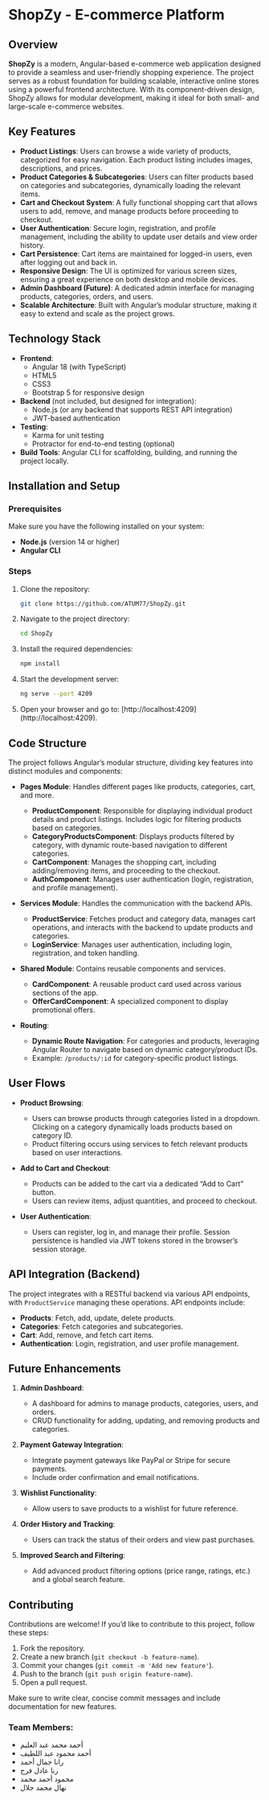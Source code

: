 
# ShopZy - E-commerce Platform

## Overview

**ShopZy** is a modern, Angular-based e-commerce web application designed to provide a seamless and user-friendly shopping experience. The project serves as a robust foundation for building scalable, interactive online stores using a powerful frontend architecture. With its component-driven design, ShopZy allows for modular development, making it ideal for both small- and large-scale e-commerce websites.

## Key Features

- **Product Listings**: Users can browse a wide variety of products, categorized for easy navigation. Each product listing includes images, descriptions, and prices.
- **Product Categories & Subcategories**: Users can filter products based on categories and subcategories, dynamically loading the relevant items.
- **Cart and Checkout System**: A fully functional shopping cart that allows users to add, remove, and manage products before proceeding to checkout.
- **User Authentication**: Secure login, registration, and profile management, including the ability to update user details and view order history.
- **Cart Persistence**: Cart items are maintained for logged-in users, even after logging out and back in.
- **Responsive Design**: The UI is optimized for various screen sizes, ensuring a great experience on both desktop and mobile devices.
- **Admin Dashboard (Future)**: A dedicated admin interface for managing products, categories, orders, and users.
- **Scalable Architecture**: Built with Angular’s modular structure, making it easy to extend and scale as the project grows.

## Technology Stack

- **Frontend**: 
  - Angular 18 (with TypeScript)
  - HTML5
  - CSS3
  - Bootstrap 5 for responsive design
- **Backend** (not included, but designed for integration):
  - Node.js (or any backend that supports REST API integration)
  - JWT-based authentication
- **Testing**:
  - Karma for unit testing
  - Protractor for end-to-end testing (optional)
- **Build Tools**: Angular CLI for scaffolding, building, and running the project locally.

## Installation and Setup

### Prerequisites

Make sure you have the following installed on your system:

- **Node.js** (version 14 or higher)
- **Angular CLI**

### Steps

1. Clone the repository:

   ```bash
   git clone https://github.com/ATUM77/ShopZy.git
   ```

2. Navigate to the project directory:

   ```bash
   cd ShopZy
   ```

3. Install the required dependencies:

   ```bash
   npm install
   ```

4. Start the development server:

   ```bash
   ng serve --port 4209
   ```

5. Open your browser and go to: [http://localhost:4209]
(http://localhost:4209).

## Code Structure

The project follows Angular’s modular structure, dividing key features into distinct modules and components:

- **Pages Module**: Handles different pages like products, categories, cart, and more.
  - **ProductComponent**: Responsible for displaying individual product details and product listings. Includes logic for filtering products based on categories.
  - **CategoryProductsComponent**: Displays products filtered by category, with dynamic route-based navigation to different categories.
  - **CartComponent**: Manages the shopping cart, including adding/removing items, and proceeding to the checkout.
  - **AuthComponent**: Manages user authentication (login, registration, and profile management).
  
- **Services Module**: Handles the communication with the backend APIs.
  - **ProductService**: Fetches product and category data, manages cart operations, and interacts with the backend to update products and categories.
  - **LoginService**: Manages user authentication, including login, registration, and token handling.

- **Shared Module**: Contains reusable components and services.
  - **CardComponent**: A reusable product card used across various sections of the app.
  - **OfferCardComponent**: A specialized component to display promotional offers.
  
- **Routing**: 
  - **Dynamic Route Navigation**: For categories and products, leveraging Angular Router to navigate based on dynamic category/product IDs.
  - Example: `/products/:id` for category-specific product listings.

## User Flows

- **Product Browsing**: 
  - Users can browse products through categories listed in a dropdown. Clicking on a category dynamically loads products based on category ID.
  - Product filtering occurs using services to fetch relevant products based on user interactions.

- **Add to Cart and Checkout**:
  - Products can be added to the cart via a dedicated “Add to Cart” button. 
  - Users can review items, adjust quantities, and proceed to checkout.

- **User Authentication**:
  - Users can register, log in, and manage their profile. Session persistence is handled via JWT tokens stored in the browser’s session storage.

## API Integration (Backend)

The project integrates with a RESTful backend via various API endpoints, with `ProductService` managing these operations. API endpoints include:
- **Products**: Fetch, add, update, delete products.
- **Categories**: Fetch categories and subcategories.
- **Cart**: Add, remove, and fetch cart items.
- **Authentication**: Login, registration, and user profile management.
  
## Future Enhancements

1. **Admin Dashboard**:
   - A dashboard for admins to manage products, categories, users, and orders.
   - CRUD functionality for adding, updating, and removing products and categories.

2. **Payment Gateway Integration**:
   - Integrate payment gateways like PayPal or Stripe for secure payments.
   - Include order confirmation and email notifications.

3. **Wishlist Functionality**:
   - Allow users to save products to a wishlist for future reference.

4. **Order History and Tracking**:
   - Users can track the status of their orders and view past purchases.

5. **Improved Search and Filtering**:
   - Add advanced product filtering options (price range, ratings, etc.) and a global search feature.

## Contributing

Contributions are welcome! If you’d like to contribute to this project, follow these steps:

1. Fork the repository.
2. Create a new branch (`git checkout -b feature-name`).
3. Commit your changes (`git commit -m 'Add new feature'`).
4. Push to the branch (`git push origin feature-name`).
5. Open a pull request.

Make sure to write clear, concise commit messages and include documentation for new features.

### Team Members:
- أحمد محمد عبد العليم
- أحمد محمود عبد اللطيف
- رانا جمال أحمد
- رنا عادل فرج
- محمود أحمد محمد
- نهال محمد جلال